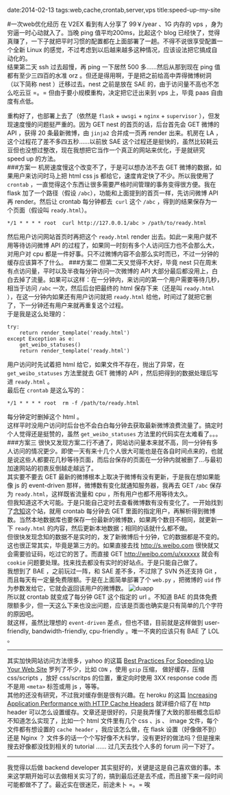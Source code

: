 date:2014-02-13
tags:web,cache,crontab,server,vps
title:speed-up-my-site
<!---->
#一次web优化经历
在 V2EX 看到有人分享了 99￥/year 、1G 内存的 vps ，身为穷逼一时心动就入了。当晚 ping 值平均200ms，比起这个 blog 已经快了，觉得真赚了，一下子就把平时习惯的配置都在上面部署了一趟。不得不说很享受配置一个全新 Linux 的感觉，不过考虑到以后越来越多这种情况，应该设法把它搞成自动化的。  
结果第二天 ssh 过去超慢，再 ping 一下居然 500 多……然后从那到现在 ping 值都有至少三四百的水准 orz 。但还是得用啊，于是把之前给高中弄得微博树洞（以下简称 nest ）迁移过去。nest 之前是放在 SAE 的，由于访问量不高也不怎么吃云豆 =。= 但由于要小规模重构，决定把它迁出来到 vps 上，毕竟 paas 自由度有点低。  
<!--more-->
重构好了，也部署上去了（依然是 `flask` + `uwsgi` + `nginx` + `supervisor` ），但发现速度慢的问题挺严重的。因为 GET nest 的首页的话，后台首先会 GET 微博的 API ，获得 20 条最新微博，由 `jinja2` 合并成一页再 render 出来。机房在 LA ，这个过程花了差不多四五秒……以前放 SAE 这个过程还是挺快的，虽然比较耗云豆但也没想过整改，现在我想把它当作一个真正的网站来优化，于是就研究 speed up 的方法。  
###方案一
机房速度慢这个改变不了，于是可以想办法不去 GET 微博的数据，如果用户来访问时马上把 html css js 都给它，速度肯定快了不少。所以我使用了 `crontab` ，一直觉得这个东西让很多需要严格时间管理的事务变得很方便。我在 flask 加了一个路径（假设 `/abc`），功能和上面提到的首页一样，先访问微博 API 再 render。然后让 crontab 每分钟都去` curl` 这个 `/abc` ，得到的结果保存为一个页面（假设叫 `ready.html`）。

    */1 * * * * root  curl http://127.0.0.1/abc > /path/to/ready.html

然后用户访问网站首页时再把这个 `ready.html` render 出去。如此一来用户就不用等待访问微博 API 的过程了，如果同一时刻有多个人访问压力也不会那么大，对用户对 cpu 都是一件好事。只不过微博内容不会那么实时而已，不过一分钟的缓存应该算不了什么。
###方案二
但第二天又觉得不大好，毕竟 nest 只在周末有点访问量，平时以及半夜每分钟访问一次微博的 API 大部分最后都没用上，白白去掉了流量。如果可以这样：在一分钟内，来访问的第一个用户需要等待几秒，相当于访问 `/abc` 一次，然后后台把最终的 html 保存下来（还是叫 `ready.html` ），在这一分钟内如果还有用户访问就把 `ready.html` 给他，时间过了就把它删了，下一分钟还有用户来就再重复这个过程。  
于是我是这么处理的：

    try:
        return render_template('ready.html')
    except Exception as e:
        get_weibo_statuses()
        return render_template('ready.html')

用户访问时先试着把 html 给它，如果文件不存在，抛出了异常，在 `get_weibo_statuses` 方法里就去 GET 微博的 API ，然后把得到的数据处理后写进 `ready.html` 。  
最后在 `crontab` 是这么写的：

    */1 * * * * root  rm -f /path/to/ready.html

每分钟定时删掉这个 html 。  
这样平时没用户访问时后台也不会白白每分钟去获取最新微博浪费流量了。搞定时个人觉得还是挺赞的，虽然 `get_weibo_statuses` 方法里的代码实在太难看了。。。
###方案三
很快又发现方案二行不通了，网站访问量本来就不高，同一分钟有多人访问的情况更少。即使一天有来十几个人很大可能也是在各自时间点来的，也就是说这些人都要花几秒等待页面，而后台保存的页面在一分钟内就被删了…与最初加速网站的初衷反倒越走越远了。  
其实要不要去 GET 最新的微博根本上取决于微博有没有更新，于是我在想如果能像 js 的 event-driven 那样，微博数有变化就通知服务器，我再去 GET `/abc` 保存为 `ready.html`，这样既省流量和 cpu ，所有用户也都不用等待太久。  
但我知道这不大可能。于是只能自己定时去查看微博数有没有变化了。一开始找到了[念知](http://nianzhi.cc)这个站，就用 crontab 每分钟去 GET 里面的指定用户，再解析得到微博数。当然本地数据库也要保存一份最新的微博数，如果两个数目不相同，就更新一下 `ready.html` 的内容，然后更新本地数据；相同的话就什么都不做。  
但很快发现念知的数据不是实时的，发了新微博后十分钟，它的数据都是不变的。这也很正常其实，毕竟是第三方的。如果直接去找 http://s.weibo.com 很快就又会需要验证码，吃过它的苦了。而直接 GET http://weibo.com/u/xxxxxx 就会有 `cookie` 问题要处理。找来找去都没有实时的好站点。于是只能自己做了。  
我想到了 BAE ，之前玩过一阵，和 SAE 差不多，不过除了 SVN 外还支持 Git ，而且每天有一定量免费限额。于是在上面简单部署了个 `web.py` ，把微博的 `uid` 作为参数发给它，它就会返回该用户的微博数。 
![duapp](http://img5.tuchuang.org/uploads/2014/02/1432432.png)  
所以就 crontab 就变成了每分钟 GET 这个指定的 url 。不知道 BAE 的具体免费限额多少，但一天这么下来也没出问题，应该是页面也确实是只有简单的几个字符的原因吧。  
就这样，虽然比理想的 `event-driven` 差点，但也不错，目前就是这样做到 user-friendly, bandwidth-friendly, cpu-friendly 。唯一不爽的应该只有 BAE 了 LOL 。  

---
其实加快网站访问方法很多，yahoo 的这篇 [Best Practices For Speeding Up Your Web Site](http://developer.yahoo.com/performance/rules.html) 罗列了不少，比如 `CDN` ，使用 `gzip` 压缩， 做好缓存，压缩 css/scripts ，放好 css/scritps 的位置，重定向时使用 3XX response code 而不是用 `<meta>` 标签或用 js ，等等。  
其他的还没有研究，不过我对缓存倒是很有兴趣。在 heroku 的这篇 [Increasing Application Performance with HTTP Cache Headers](https://devcenter.heroku.com/articles/increasing-application-performance-with-http-cache-headers) 就详细介绍了在 http header 可以怎么设置缓存。文章还是很好的，只是我弄懂了大致的那些概念后却不知道怎么实现了，比如一个 html 文件里有几个 css 、js 、 image 文件，每个文件都有想设置的 `cache header` ，我应该怎么做，在 flask 设置（好像做不到）还是 Nginx ？ 文件多的话一个个写好像不大科学，没有更好的做法吗？但是搜来搜去好像都没找到相关的 tutorial …… 过几天去找个人多的 forum 问一下好了。 

---

我觉得以后做 backend developer 其实挺好的，关键是这是自己喜欢做的事。本来这学期开始可以去做相关实习了的，搞到最后还是去不成，而且接下来一段时间可能都做不了了。最近实在很迷茫，前途未卜 =。=  唉 


